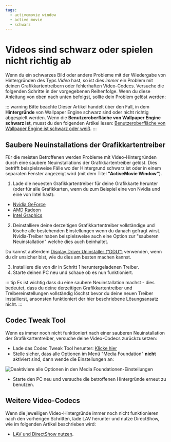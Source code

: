 ```yaml
---
tags:
  - activemovie window
  - active movie
  - schwarz
---
```


# Videos sind schwarz oder spielen nicht richtig ab

Wenn du ein schwarzes Bild oder andere Probleme mit der Wiedergabe von Hintergründen des Typs *Video* hast, so ist dies *immer* ein Problem mit deinen Grafikkartentreibern oder fehlerhaften Video-Codecs. Versuche die folgenden Schritte in der vorgegebenen Reihenfolge. Wenn du diese Anleitung von oben nach unten befolgst, sollte dein Problem gelöst werden:

::: warning
Bitte beachte Dieser Artikel handelt über den Fall, in dem **Hintergründe** von Wallpaper Engine schwarz sind oder nicht richtig abgespielt werden. Wenn die **Benutzeroberfläche von Wallpaper Engine schwarz ist**, musst du den folgenden Artikel lesen: [Benutzeroberfläche von Wallpaper Engine ist schwarz oder weiß](/interface/broken.html).
:::

## Saubere Neuinstallations der Grafikkartentreiber

Für die meisten Betroffenen werden Probleme mit Video-Hintergründen durch eine saubere Neuinstallations der Grafikkartentreiber gelöst. Dies betrifft beispielsweise Fälle wo der Hintergrund schwarz ist oder in einem separaten Fenster angezeigt wird (mit dem Titel **"ActiveMovie Window"**).

1. Lade die neuesten Grafikkartentreiber für deine Grafikkarte herunter (oder für alle Grafikkarten, wenn du zum Beispiel eine von Nvidia und eine von Intel hast):

* [Nvidia GeForce](https://www.nvidia.com/Download/index.aspx?lang=de-de)
* [AMD Radeon](https://www.amd.com/de/support)
* [Intel Graphics](https://downloadcenter.intel.com/product/80939/Graphics-Drivers)

2. Deinstalliere deine derzeitigen Grafikkartentreiber vollständige und lösche alle bestehenden Einstellungen wenn du danach gefragt wirst. Nvidia-Treiber haben beispielsweise auch eine Option zur "sauberen Neuinstallation" welche dies auch beinhaltet.

Du kannst außerdem [Display Driver Uninstaller ("DDU")](https://www.guru3d.com/files-details/display-driver-uninstaller-download.html) verwenden, wenn du dir unsicher bist, wie du dies am besten machen kannst.

3. Installiere die von dir in Schritt 1 heruntergeladenen Treiber.
4. Starte deinen PC neu und schaue ob es nun funktioniert.

::: tip
Es ist wichtig dass du eine saubere Neuinstallation machst - dies bedeutet, dass du deine derzeitigen Grafikkartentreiber und Treibereinstellungen vollständig löschst bevor du deine neuen Treiber installierst, ansonsten funktioniert der hier beschriebene Lösungsansatz nicht.
:::

## Codec Tweak Tool

Wenn es immer noch nicht funktioniert nach einer sauberen Neuinstallation der Grafikkartentreiber, versuche deine Video-Codecs zurückzusetzen:

* Lade das Codec Tweak Tool herunter: [Klicke hier](https://www.codecguide.com/download_other.htm)
* Stelle sicher, dass alle Optionen im Menü "Media Foundation" **nicht** aktiviert sind, dann wende die Einstellungen an:

![Deaktiviere alle Optionen in den Media Foundationen-Einstellungen](./codectweak.gif)

* Starte den PC neu und versuche die betroffenen Hintergründe erneut zu benutzen.

## Weitere Video-Codecs

Wenn die jeweiligen Video-Hintergründe immer noch nicht funktionieren nach den vorherigen Schritten, lade LAV herunter und nutze DirectShow, wie im folgenden Artikel beschrieben wird:

* [LAV und DirectShow nutzen](/videos/lav.html).
